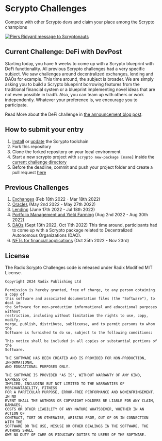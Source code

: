 # Scrypto Challenges
Compete with other Scrypto devs and claim your place among the Scrypto champions

[![Piers Ridyard message to Scryptonauts](https://img.youtube.com/vi/NlxYI3MVI3Y/0.jpg)](https://www.youtube.com/watch?v=NlxYI3MVI3Y)

## Current Challenge: DeFi with DevPost
Starting today, you have 5 weeks to come up with a Scrypto blueprint with DeFi functionality. All previous Scrypto challenges had a very specific subject. We saw challenges around decentralized exchanges, lending and DAOs for example. This time around, the subject is broader. We are simply asking you to build a Scrypto blueprint borrowing features from the traditional financial system or a blueprint implementing novel ideas that are not even possible in tradfi. Also, you can team up with others or work independently. Whatever your preference is, we encourage you to participate.

Read More about the DeFi challenge in [the announcement blog post](https://www.radixdlt.com/blog/the-scrypto-defi-challenge-starts-now).

## How to submit your entry
1. [Install](https://docs-babylon.radixdlt.com/main/getting-started-developers/first-component/install-scrypto.html) or [update](https://docs-babylon.radixdlt.com/main/getting-started-developers/first-component/updating-scrypto.html) the Scrypto toolchain
2. Fork this repository
3. Clone the forked repository on your local environment
4. Start a new scrypto project with `scrypto new-package [name]` inside the [current challenge directory](7-defi-devpost/)
5. Before the deadline, commit and push your project folder and create a pull request [here](https://github.com/radixdlt/scrypto-challenges/pulls)

## Previous Challenges

1. [Exchanges](https://www.radixdlt.com/post/scrypto-dex-challenge-results) (Feb 18th 2022 - Mar 18th 2022)
2. [Oracles](https://www.radixdlt.com/post/scrypto-oracles-challenge-results) (May 2nd 2022 - May 27th 2022)
3. [Lending](https://www.radixdlt.com/post/scrypto-lending-challenge-results) (June 17th 2022 - Jul 18th 2022)
4. [Portfolio Management and Yield Farming](https://www.radixdlt.com/post/scrypto-portfolio-challenge-results) (Aug 2nd 2022 - Aug 30th 2022)
5. [DAOs](https://www.radixdlt.com/post/scrypto-dao-challenge-results) (Sept 13th 2022, Oct 11th 2022)
This time around, participants had to come up with a Scrypto package related to Decentralized Autonomous Organizations (DAO).
6. [NFTs for financial applications](https://www.radixdlt.com/post/scrypto-nft-challenge-results) (Oct 25th 2022 - Nov 23rd)


## License

The Radix Scrypto Challenges code is released under Radix Modified MIT License.

    Copyright 2024 Radix Publishing Ltd

    Permission is hereby granted, free of charge, to any person obtaining a copy of
    this software and associated documentation files (the "Software"), to deal in
    the Software for non-production informational and educational purposes without
    restriction, including without limitation the rights to use, copy, modify,
    merge, publish, distribute, sublicense, and to permit persons to whom the
    Software is furnished to do so, subject to the following conditions:

    This notice shall be included in all copies or substantial portions of the
    Software.

    THE SOFTWARE HAS BEEN CREATED AND IS PROVIDED FOR NON-PRODUCTION, INFORMATIONAL
    AND EDUCATIONAL PURPOSES ONLY.

    THE SOFTWARE IS PROVIDED "AS IS", WITHOUT WARRANTY OF ANY KIND, EXPRESS OR
    IMPLIED, INCLUDING BUT NOT LIMITED TO THE WARRANTIES OF MERCHANTABILITY, FITNESS
    FOR A PARTICULAR PURPOSE, ERROR-FREE PERFORMANCE AND NONINFRINGEMENT. IN NO
    EVENT SHALL THE AUTHORS OR COPYRIGHT HOLDERS BE LIABLE FOR ANY CLAIM, DAMAGES,
    COSTS OR OTHER LIABILITY OF ANY NATURE WHATSOEVER, WHETHER IN AN ACTION OF
    CONTRACT, TORT OR OTHERWISE, ARISING FROM, OUT OF OR IN CONNECTION WITH THE
    SOFTWARE OR THE USE, MISUSE OR OTHER DEALINGS IN THE SOFTWARE. THE AUTHORS SHALL
    OWE NO DUTY OF CARE OR FIDUCIARY DUTIES TO USERS OF THE SOFTWARE.

